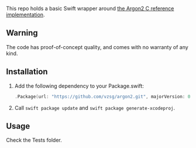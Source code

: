 This repo holds a basic Swift wrapper around [the Argon2 C reference implementation](https://github.com/P-H-C/phc-winner-argon2).

## Warning

The code has proof-of-concept quality, and comes with no warranty of any kind.

## Installation

1. Add the following dependency to your Package.swift:
    ```swift
    .Package(url: "https://github.com/vzsg/argon2.git", majorVersion: 0, minor: 2)
    ```
1. Call `swift package update` and `swift package generate-xcodeproj`.

## Usage

Check the Tests folder.

